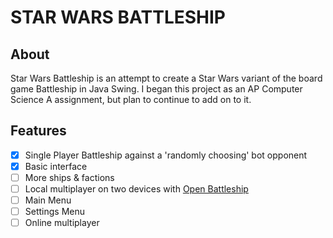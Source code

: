 # STAR WARS BATTLESHIP
## About
Star Wars Battleship is an attempt to create a Star Wars variant of the board game Battleship in Java Swing. I began this project as an AP Computer Science A assignment, but plan to continue to add on to it.
## Features
- [x] Single Player Battleship against a 'randomly choosing' bot opponent
- [x] Basic interface
- [ ] More ships & factions
- [ ] Local multiplayer on two devices with [Open Battleship](https://github.com/alexphanna/Open-Battleship)
- [ ] Main Menu
- [ ] Settings Menu
- [ ] Online multiplayer
